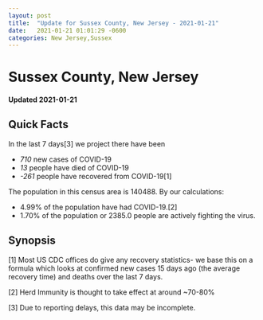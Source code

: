 ```yaml
---
layout: post
title:  "Update for Sussex County, New Jersey - 2021-01-21"
date:   2021-01-21 01:01:29 -0600
categories: New Jersey,Sussex
---
```


# Sussex County, New Jersey
#### Updated 2021-01-21

## Quick Facts

In the last 7 days[3] we project there have been
- *710* new cases of COVID-19
- *13* people have died of COVID-19
- *-261* people have recovered from COVID-19[1]

The population in this census area is 140488. By our calculations:
- 4.99% of the population have had COVID-19.[2]
- 1.70% of the population or 2385.0 people are actively fighting the virus.

## Synopsis




[1] Most US CDC offices do give any recovery statistics- we base this on a formula which looks at confirmed new cases
15 days ago (the average recovery time) and deaths over the last 7 days.

[2] Herd Immunity is thought to take effect at around ~70-80%

[3] Due to reporting delays, this data may be incomplete.
 
    